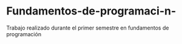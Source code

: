 # Fundamentos-de-programaci-n-
Trabajo realizado durante el primer semestre en fundamentos de programación 
